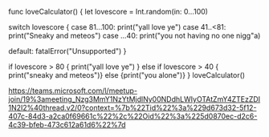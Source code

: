 func loveCalculator() {
  let lovescore =  Int.random(in: 0...100)

  switch lovescore {
  case 81...100:
    print("yall love ye")
    case 41..<81:
    print("Sneaky and meteos")
    case ...40:
    print("you not having no one nigg"a)
      
  default:
      fatalError("Unsupported")
  }
  
  if lovescore > 80 {
      print("yall love ye")
     } else if lovescore > 40 { 
          print("sneaky and meteos")}
          else {print("you alone")}
  }
loveCalculator()



https://teams.microsoft.com/l/meetup-join/19%3ameeting_Nzg3MmY1NzYtMjdlNy00NDdhLWIyOTAtZmY4ZTEzZDI1N2I2%40thread.v2/0?context=%7b%22Tid%22%3a%229d673d32-5f12-407c-84d3-a2ca0f69661c%22%2c%22Oid%22%3a%225d0870ec-d2c6-4c39-bfeb-473c612a61d6%22%7d
